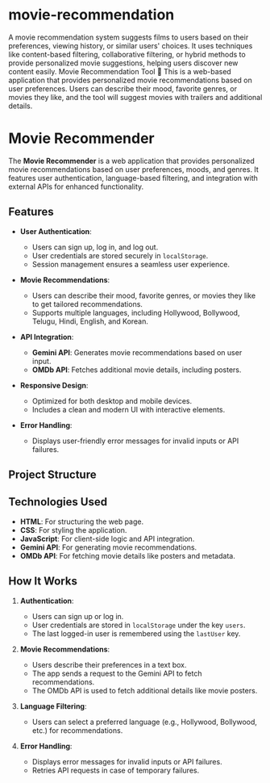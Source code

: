 # movie-recommendation
A movie recommendation system suggests films to users based on their preferences, viewing history, or similar users' choices. It uses techniques like content-based filtering, collaborative filtering, or hybrid methods to provide personalized movie suggestions, helping users discover new content easily.
Movie Recommendation Tool 🍿
This is a web-based application that provides personalized movie recommendations based on user preferences. Users can describe their mood, favorite genres, or movies they like, and the tool will suggest movies with trailers and additional details.
# Movie Recommender

The **Movie Recommender** is a web application that provides personalized movie recommendations based on user preferences, moods, and genres. It features user authentication, language-based filtering, and integration with external APIs for enhanced functionality.

## Features

- **User Authentication**:
  - Users can sign up, log in, and log out.
  - User credentials are stored securely in `localStorage`.
  - Session management ensures a seamless user experience.

- **Movie Recommendations**:
  - Users can describe their mood, favorite genres, or movies they like to get tailored recommendations.
  - Supports multiple languages, including Hollywood, Bollywood, Telugu, Hindi, English, and Korean.

- **API Integration**:
  - **Gemini API**: Generates movie recommendations based on user input.
  - **OMDb API**: Fetches additional movie details, including posters.

- **Responsive Design**:
  - Optimized for both desktop and mobile devices.
  - Includes a clean and modern UI with interactive elements.

- **Error Handling**:
  - Displays user-friendly error messages for invalid inputs or API failures.

## Project Structure

## Technologies Used

- **HTML**: For structuring the web page.
- **CSS**: For styling the application.
- **JavaScript**: For client-side logic and API integration.
- **Gemini API**: For generating movie recommendations.
- **OMDb API**: For fetching movie details like posters and metadata.

## How It Works

1. **Authentication**:
   - Users can sign up or log in.
   - User credentials are stored in `localStorage` under the key `users`.
   - The last logged-in user is remembered using the `lastUser` key.

2. **Movie Recommendations**:
   - Users describe their preferences in a text box.
   - The app sends a request to the Gemini API to fetch recommendations.
   - The OMDb API is used to fetch additional details like movie posters.

3. **Language Filtering**:
   - Users can select a preferred language (e.g., Hollywood, Bollywood, etc.) for recommendations.

4. **Error Handling**:
   - Displays error messages for invalid inputs or API failures.
   - Retries API requests in case of temporary failures.


